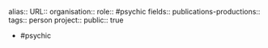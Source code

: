 alias::
URL::
organisation::
role:: #psychic 
fields::
publications-productions:: 
tags:: person
project::
public:: true

- #psychic